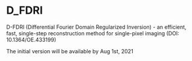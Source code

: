 # D_FDRI
D-FDRI (Differential Fourier Domain Regularized Inversion) - an efficient, fast, single-step reconstruction method for single-pixel imaging (DOI: 10.1364/OE.433199)

The initial version will be available by Aug 1st, 2021
